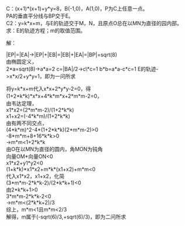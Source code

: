 ﻿C：(x+1)\*(x+1)+y\*y=8，B(-1,0)，A(1,0)，P为C上任意一点。  
PA的垂直平分线与BP交于E。  
C2：y=k\*x+m，与E的轨迹交于M，N，且原点O总在以MN为直径的园内部。  
求：E的轨迹方程；m的取值范围。

解：

|EP|=|EA|->|EP|+|EB|=|EB|+|EA|=|BP|=sqrt(8)  
由椭圆定义，  
2\*a=sqrt(8)->a\*a=2
c=|BA|/2->c\\*c=1
b\*b=a\*a-c\*c=1
E的轨迹->x\*x/2+y\*y=1，即为一问所求

将y=k\*x+m代入x\*x+2\*y\*y-2=0，得  
(1+2\*k\*k)\*x\*x+4\*k\*m\*x+2\*m\*m-2=0，  
由韦达定理，  
x1\*x2=(2\*m\*m-2)/(1+2\*k\*k)  
x1+x2=(-4\*k\*m)/(1+2\*k\*k)  
由有两不同交点，  
(4\*k\*m)^2-4\*(1+2\*k\*k)(2\*m\*m-2)>0  
-8\*m\*m+8+16\*k\*k>0  
->m\*m<1+2\*k\*k  
由O在以MN为直径的圆内，角MON为钝角  
向量OM\*向量ON<0  
x1\*x2+y1\*y2<0  
(1+k\*k)\*x1\*x2+m\*k\*(x1+x2)+m\*m<0  
代入x1\*x2，x1+x2，化简  
(3\*m\*m-2\*k\*k-2)/(2\*k\*k+1)<0  
由2\*k\*k+1>0  
3\*m\*m-2\*k\*k-2<0  
->m\*m<(2\*k\*k+2)/3  
综上，m\*m<1且m\*m<2/3  
解得，m属于(-sqrt(6)/3,+sqrt(6)/3)，即为二问所求  
